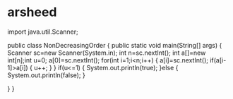 # arsheed
import java.util.Scanner;

public class NonDecreasingOrder {
   public static void main(String[] args) {
	Scanner sc=new Scanner(System.in);
	int n=sc.nextInt();
	int a[]=new int[n];int u=0;
	a[0]=sc.nextInt();
	for(int i=1;i<n;i++) {
		a[i]=sc.nextInt();
		if(a[i-1]>a[i]) {
			u++;
		}
	}
	if(u<=1) {
		System.out.println(true);
	}else {
		System.out.println(false);
	}
	
}
}
